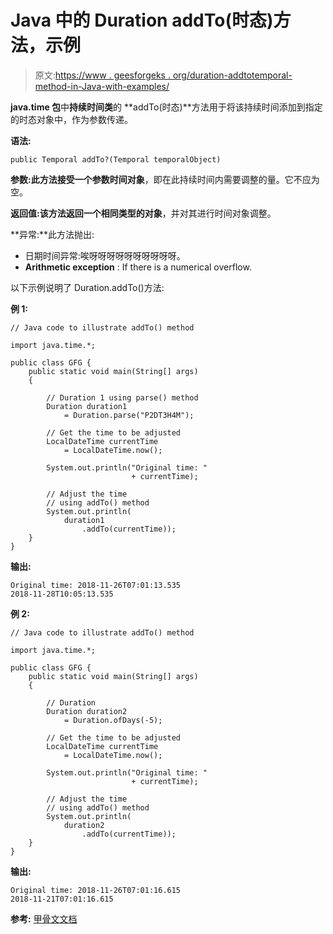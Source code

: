 # Java 中的 Duration addTo(时态)方法，示例

> 原文:[https://www . geesforgeks . org/duration-addtotemporal-method-in-Java-with-examples/](https://www.geeksforgeeks.org/duration-addtotemporal-method-in-java-with-examples/)

**java.time 包**中**持续时间类**的 **addTo(时态)**方法用于将该持续时间添加到指定的时态对象中，作为参数传递。

**语法:**

```
public Temporal addTo?(Temporal temporalObject)

```

**参数:**此方法接受一个参数**时间对象**，即在此持续时间内需要调整的量。它不应为空。

**返回值:**该方法返回一个相同类型的**对象**，并对其进行时间对象调整。

**异常:**此方法抛出:

*   日期时间异常:唉呀呀呀呀呀呀呀呀呀呀。
*   **Arithmetic exception** : If there is a numerical overflow.

以下示例说明了 Duration.addTo()方法:

**例 1:**

```
// Java code to illustrate addTo() method

import java.time.*;

public class GFG {
    public static void main(String[] args)
    {

        // Duration 1 using parse() method
        Duration duration1
            = Duration.parse("P2DT3H4M");

        // Get the time to be adjusted
        LocalDateTime currentTime
            = LocalDateTime.now();

        System.out.println("Original time: "
                           + currentTime);

        // Adjust the time
        // using addTo() method
        System.out.println(
            duration1
                .addTo(currentTime));
    }
}
```

**输出:**

```
Original time: 2018-11-26T07:01:13.535
2018-11-28T10:05:13.535

```

**例 2:**

```
// Java code to illustrate addTo() method

import java.time.*;

public class GFG {
    public static void main(String[] args)
    {

        // Duration
        Duration duration2
            = Duration.ofDays(-5);

        // Get the time to be adjusted
        LocalDateTime currentTime
            = LocalDateTime.now();

        System.out.println("Original time: "
                           + currentTime);

        // Adjust the time
        // using addTo() method
        System.out.println(
            duration2
                .addTo(currentTime));
    }
}
```

**输出:**

```
Original time: 2018-11-26T07:01:16.615
2018-11-21T07:01:16.615

```

**参考:** [甲骨文文档](https://docs.oracle.com/javase/9/docs/api/java/time/Duration.html#addTo-java.time.temporal.Temporal-)